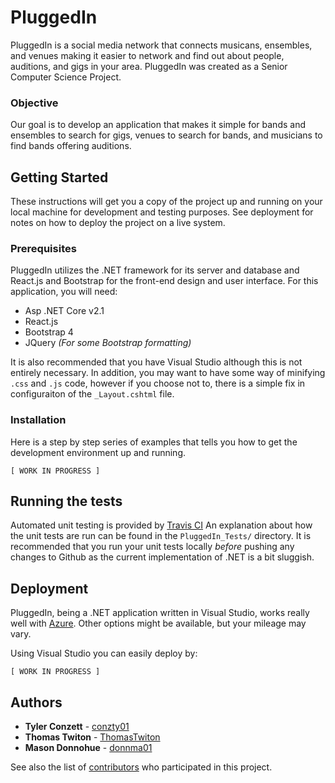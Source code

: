 # PluggedIn
PluggedIn is a social media network that connects musicans, 
ensembles, and venues making it easier to network and find 
out about people, auditions, and gigs in your area. PluggedIn
was created as a Senior Computer Science Project.


### Objective 
Our goal is to develop an application that makes it simple 
for bands and ensembles to search for gigs, venues to 
search for bands, and musicians to find bands offering 
auditions. 

## Getting Started

These instructions will get you a copy of the project up 
and running on your local machine for development and 
testing purposes. See deployment for notes on how to 
deploy the project on a live system.


### Prerequisites

PluggedIn utilizes the .NET framework for its server and
database and React.js and Bootstrap for the front-end design
and user interface. For this application, you will need:

* Asp .NET Core v2.1
* React.js 
* Bootstrap 4
* JQuery *(For some Bootstrap formatting)*

It is also recommended that you have Visual Studio although 
this is not entirely necessary. In addition, you may want to 
have some way of minifying `.css` and `.js` code, however
if you choose not to, there is a simple fix in configuraiton
of the `_Layout.cshtml` file.

### Installation

Here is a step by step series of examples that tells you how
to get the development environment up and running.
```
[ WORK IN PROGRESS ]
```
<!--
Installing PostgreSQL

```
$ sudo apt-get update
$ sudo apt-get install postgresql postgresql-contrib
$ sudo -u postgres createuser --interactive
```
Follow the prompts to create a role for yourself. I suggest creating a role that is the same name as your username and making yourself a superuser.

Installing Python

```
$ sudo apt-get install python3.5
```

Installing VirtualEnv

```
$ sudo pip install virtualenv
$ virtualenv -p python3 /path/to/home/MyEnv
$ source /path/to/home/MyEnv/bin/activate
```
In order to develop in the correct Python environment, you will need to perform the last step each time you close your terminal. Similarly, if you would like to exit the virtual enviromnet, simply type `deactivate` in the terminal.

With all of the above prerequisites installed, you should be able to run
```
$ python createDB.py
$ python scheduleServer.py
```
to start the Flask server. You can then open the browser of your choice and go to `localhost:5000/`.
-->
## Running the tests

Automated unit testing is provided by [Travis CI](https://travis-ci.org/)
An explanation about how the unit tests are run can be 
found in the `PluggedIn_Tests/` directory. It is 
recommended that you run your unit tests locally *before*
pushing any changes to Github as the current implementation
of .NET is a bit sluggish.

## Deployment

PluggedIn, being a .NET application written in Visual
Studio, works really well with 
[Azure](https://azure.microsoft.com/en-us/). Other 
options might be available, but your mileage may vary.

Using Visual Studio you can easily deploy by:
```
[ WORK IN PROGRESS ]
```

<!--
## Contributing

Please read [CONTRIBUTING.md](https://gist.github.com/PurpleBooth/b24679402957c63ec426) 
for details on our code of conduct, and the process 
for submitting pull requests to us.

## Versioning

We use [SemVer](http://semver.org/) for versioning. For the versions available, see the [tags on this repository](https://github.com/your/project/tags). 
-->
## Authors

* **Tyler Conzett** - [conzty01](https://github.com/conzty01)
* **Thomas Twiton** - [ThomasTwiton](https://github.com/ThomasTwiton)
* **Mason Donnohue** - [donnma01](https://github.com/donnma01)

See also the list of [contributors](https://github.com/ThomasTwiton/cs_seniorproject/graphs/contributors)
who participated in this project.
<!--
## License

This project is licensed under the MIT License - see the [LICENSE.md](LICENSE.md) file for details

## Acknowledgments

* Hat tip to anyone who's code was used
* Inspiration
* etc
-->
